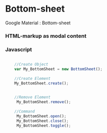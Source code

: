 # Bottom-sheet
Google Material : Bottom-sheet


### HTML-markup as modal content


### Javascript



```javascript

    //Create Object
    var My_BottomSheet = new BottomSheet();
    
    //Create Element 
    My_BottomSheet.create();
    
    
    //Remove Element 
     My_BottomSheet.remove();
    
    //Command
     My_BottomSheet.open();
     My_BottomSheet.close();
     My_BottomSheet.toggle();
    
     
```